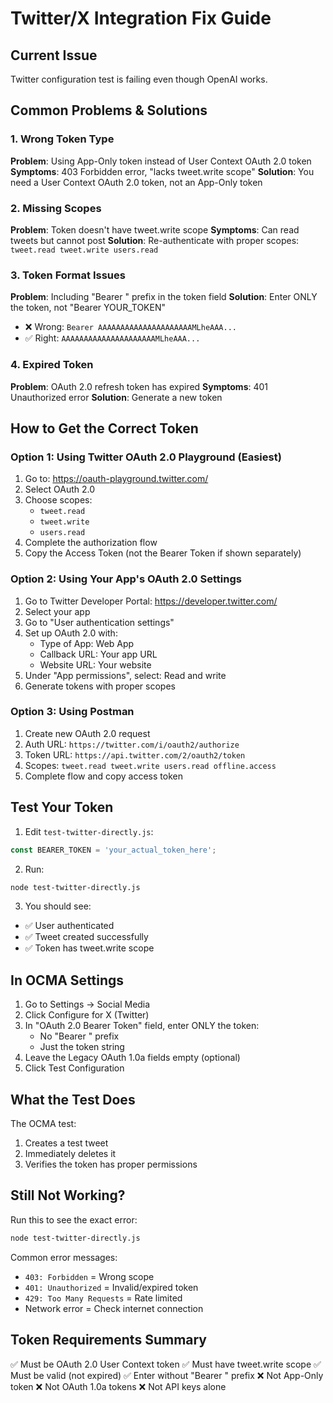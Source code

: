 # Twitter/X Integration Fix Guide

## Current Issue
Twitter configuration test is failing even though OpenAI works.

## Common Problems & Solutions

### 1. Wrong Token Type
**Problem**: Using App-Only token instead of User Context OAuth 2.0 token
**Symptoms**: 403 Forbidden error, "lacks tweet.write scope"
**Solution**: You need a User Context OAuth 2.0 token, not an App-Only token

### 2. Missing Scopes
**Problem**: Token doesn't have tweet.write scope
**Symptoms**: Can read tweets but cannot post
**Solution**: Re-authenticate with proper scopes: `tweet.read tweet.write users.read`

### 3. Token Format Issues
**Problem**: Including "Bearer " prefix in the token field
**Solution**: Enter ONLY the token, not "Bearer YOUR_TOKEN"
- ❌ Wrong: `Bearer AAAAAAAAAAAAAAAAAAAAAMLheAAA...`
- ✅ Right: `AAAAAAAAAAAAAAAAAAAAAMLheAAA...`

### 4. Expired Token
**Problem**: OAuth 2.0 refresh token has expired
**Symptoms**: 401 Unauthorized error
**Solution**: Generate a new token

## How to Get the Correct Token

### Option 1: Using Twitter OAuth 2.0 Playground (Easiest)
1. Go to: https://oauth-playground.twitter.com/
2. Select OAuth 2.0
3. Choose scopes:
   - `tweet.read`
   - `tweet.write`
   - `users.read`
4. Complete the authorization flow
5. Copy the Access Token (not the Bearer Token if shown separately)

### Option 2: Using Your App's OAuth 2.0 Settings
1. Go to Twitter Developer Portal: https://developer.twitter.com/
2. Select your app
3. Go to "User authentication settings"
4. Set up OAuth 2.0 with:
   - Type of App: Web App
   - Callback URL: Your app URL
   - Website URL: Your website
5. Under "App permissions", select: Read and write
6. Generate tokens with proper scopes

### Option 3: Using Postman
1. Create new OAuth 2.0 request
2. Auth URL: `https://twitter.com/i/oauth2/authorize`
3. Token URL: `https://api.twitter.com/2/oauth2/token`
4. Scopes: `tweet.read tweet.write users.read offline.access`
5. Complete flow and copy access token

## Test Your Token

1. Edit `test-twitter-directly.js`:
```javascript
const BEARER_TOKEN = 'your_actual_token_here';
```

2. Run:
```bash
node test-twitter-directly.js
```

3. You should see:
- ✅ User authenticated
- ✅ Tweet created successfully
- ✅ Token has tweet.write scope

## In OCMA Settings

1. Go to Settings → Social Media
2. Click Configure for X (Twitter)
3. In "OAuth 2.0 Bearer Token" field, enter ONLY the token:
   - No "Bearer " prefix
   - Just the token string
4. Leave the Legacy OAuth 1.0a fields empty (optional)
5. Click Test Configuration

## What the Test Does

The OCMA test:
1. Creates a test tweet
2. Immediately deletes it
3. Verifies the token has proper permissions

## Still Not Working?

Run this to see the exact error:
```bash
node test-twitter-directly.js
```

Common error messages:
- `403: Forbidden` = Wrong scope
- `401: Unauthorized` = Invalid/expired token
- `429: Too Many Requests` = Rate limited
- Network error = Check internet connection

## Token Requirements Summary

✅ Must be OAuth 2.0 User Context token
✅ Must have tweet.write scope
✅ Must be valid (not expired)
✅ Enter without "Bearer " prefix
❌ Not App-Only token
❌ Not OAuth 1.0a tokens
❌ Not API keys alone